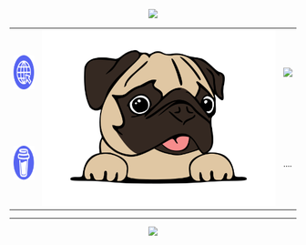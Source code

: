 <p align="center" dir="auto">
  <img src="https://capsule-render.vercel.app/api?type=waving&height=200&color=gradient&customColorList=30&text=Jefe%20the%20Pug&fontColor=ffffff&fontSize=90&rotate=2&fontAlignY=35"/>
</p>


<table align="center" dir="auto" style="border-collapse: collapse; border: none;">
  <tr style="background: none; border: none;">
    <td style="border: none; background: none;">
      <a href="https://jefethepug.github.io/portfolioSite/" target="_blank" style="text-decoration: none;">
        <img src="website.svg" height="60"/>
      </a>
    </td>
    <td rowspan="2" style="border: none; background: none;">
      <img src="jefe.svg"/>
    </td>
    <td style="border: none; background: none;">
      <a href="https://discord.com/users/609283782897303554" target="_blank" style="text-decoration: none;">
        <img src="https://www.svgrepo.com/show/331368/discord-v2.svg" height="60"/>
      </a>
    </td>
  </tr>
  <tr style="background: none; border: none;">
    <td style="border: none; background: none;">
      <a href="https://buymeacoffee.com/jefethepug" target="_blank" style="text-decoration: none;">
        <img src="coffee.svg" height="60"/>
      </a>
    </td>
    <td style="border: none; background: none;">
      ....
    </td>
  </tr>
</table>

<hr/>


<p align="center" dir="auto">
  <img src="https://capsule-render.vercel.app/api?type=waving&height=85&color=0:A5FECB,50:20BDFF,100:5433FF&reversal=false&section=footer"/>
</p>

